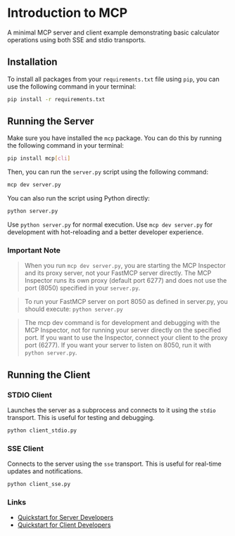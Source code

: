 # Introduction to MCP

A minimal MCP server and client example demonstrating basic calculator operations using both SSE and stdio transports.

## Installation

To install all packages from your `requirements.txt` file using `pip`, you can use the following command in your terminal:

```bash
pip install -r requirements.txt
```

## Running the Server
Make sure you have installed the `mcp` package. You can do this by running the following command in your terminal:

```bash
pip install mcp[cli]
```

Then, you can run the `server.py` script using the following command:

```bash
mcp dev server.py
```

You can also run the script using Python directly:

```bash
python server.py
```

Use `python server.py` for normal execution. Use `mcp dev server.py` for development with hot-reloading and a better developer experience.

### Important Note

>When you run `mcp dev server.py`, you are starting the MCP Inspector and its proxy server, not your FastMCP server directly. The MCP Inspector runs its own proxy (default port 6277) and does not use the port (8050) specified in your `server.py`.

>To run your FastMCP server on port 8050 as defined in server.py, you should execute: `python server.py`

>The mcp dev command is for development and debugging with the MCP Inspector, not for running your server directly on the specified port. If you want to use the Inspector, connect your client to the proxy port (6277). If you want your server to listen on 8050, run it with `python server.py`.

## Running the Client

### STDIO Client
Launches the server as a subprocess and connects to it using the `stdio` transport. This is useful for testing and debugging.

```bash
python client_stdio.py
```

### SSE Client
Connects to the server using the `sse` transport. This is useful for real-time updates and notifications.

```bash
python client_sse.py
```

### Links
- [Quickstart for Server Developers](https://modelcontextprotocol.io/quickstart/server)
- [Quickstart for Client Developers](https://modelcontextprotocol.io/quickstart/client)

